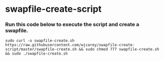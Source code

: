 # swapfile-create-script

### Run this code below to execute the script and create a swapfile.
`sudo curl -o swapfile-create.sh https://raw.githubusercontent.com/wjcarey/swapfile-create-script/master/swapfile-create.sh && sudo chmod 777 swapfile-create.sh && sudo ./swapfile-create.sh`